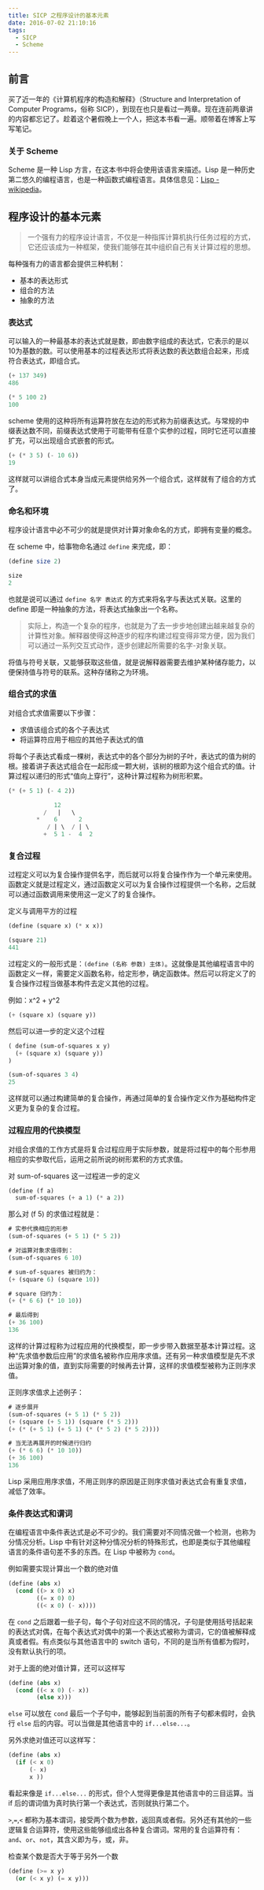 ```yaml
---
title: SICP 之程序设计的基本元素
date: 2016-07-02 21:10:16
tags:
  - SICP
  - Scheme
---
```


## 前言
买了近一年的《计算机程序的构造和解释》（Structure and Interpretation of Computer Programs，俗称 SICP），到现在也只是看过一两章。现在连前两章讲的内容都忘记了。趁着这个暑假晚上一个人，把这本书看一遍。顺带着在博客上写写笔记。

### 关于 Scheme
Scheme 是一种 Lisp 方言，在这本书中将会使用该语言来描述。Lisp 是一种历史第二悠久的编程语言，也是一种函数式编程语言。具体信息见：[Lisp - wikipedia](https://zh.wikipedia.org/wiki/LISP)。

<!-- more -->

## 程序设计的基本元素
> 一个强有力的程序设计语言，不仅是一种指挥计算机执行任务过程的方式，它还应该成为一种框架，使我们能够在其中组织自己有关计算过程的思想。

每种强有力的语言都会提供三种机制：
- 基本的表达形式
- 组合的方法
- 抽象的方法

### 表达式

可以输入的一种最基本的表达式就是数，即由数字组成的表达式，它表示的是以10为基数的数。可以使用基本的过程表达形式将表达数的表达数组合起来，形成符合表达式，即组合式。

``` scheme
(+ 137 349)
486

(* 5 100 2)
100
```

scheme 使用的这种将所有运算符放在左边的形式称为前缀表达式。与常规的中缀表达数不同，前缀表达式使用于可能带有任意个实参的过程，同时它还可以直接扩充，可以出现组合式嵌套的形式。

``` scheme
(+ (* 3 5) (- 10 6))
19
```

这样就可以讲组合式本身当成元素提供给另外一个组合式，这样就有了组合的方式了。

### 命名和环境
程序设计语言中必不可少的就是提供对计算对象命名的方式，即拥有变量的概念。

在 scheme 中，给事物命名通过 `define` 来完成，即：
``` scheme
(define size 2)

size
2
```

也就是说可以通过 `define 名字 表达式` 的方式来将名字与表达式关联。这里的 define 即是一种抽象的方法，将表达式抽象出一个名称。

> 实际上，构造一个复杂的程序，也就是为了去一步步地创建出越来越复杂的计算性对象。解释器使得这种逐步的程序构建过程变得非常方便，因为我们可以通过一系列交互式动作，逐步创建起所需要的名字-对象关联。

将值与符号关联，又能够获取这些值，就是说解释器需要去维护某种储存能力，以便保持值与符号的联系。这种存储称之为环境。

### 组合式的求值

对组合式求值需要以下步骤：
- 求值该组合式的各个子表达式
- 将运算符应用于相应的其他子表达式的值

将每个子表达式看成一棵树，表达式中的各个部分为树的子叶，表达式的值为树的根。接着讲子表达式组合在一起形成一颗大树，该树的根即为这个组合式的值。计算过程以递归的形式“值向上穿行”，这种计算过程称为树形积累。

``` scheme
(* (+ 5 1) (- 4 2))

             12
          /   |   \
        *    6      2
           / | \  / | \
          +  5 1 -  4  2
```

### 复合过程

过程定义可以为复合操作提供名字，而后就可以将复合操作作为一个单元来使用。函数定义就是过程定义，通过函数定义可以为复合操作过程提供一个名称，之后就可以通过函数调用来使用这一定义了的复合操作。

定义与调用平方的过程
``` scheme
(define (square x) (* x x))

(square 21)
441
```

过程定义的一般形式是：`(define (名称 参数) 主体)`。这就像是其他编程语言中的函数定义一样，需要定义函数名称，给定形参，确定函数体。然后可以将定义了的复合操作过程当做基本构件去定义其他的过程。

例如：x^2 + y^2
``` scheme
(+ (square x) (square y))
```

然后可以进一步的定义这个过程
``` scheme
( define (sum-of-squares x y)
  (+ (square x) (square y))
)

(sum-of-squares 3 4)
25
```

这样就可以通过构建简单的复合操作，再通过简单的复合操作定义作为基础构件定义更为复杂的复合过程。

### 过程应用的代换模型

对组合求值的工作方式是将复合过程应用于实际参数，就是将过程中的每个形参用相应的实参取代后，运用之前所说的树形累积的方式求值。

对 sum-of-squares 这一过程进一步的定义
``` scheme
(define (f a)
  sum-of-squares (+ a 1) (* a 2))
```

那么对 (f 5) 的求值过程就是：
``` scheme
# 实参代换相应的形参
(sum-of-squares (+ 5 1) (* 5 2))

# 对运算对象求值得到：
(sum-of-squares 6 10)

# sum-of-squares 被归约为：
(+ (square 6) (square 10))

# square 归约为：
(+ (* 6 6) (* 10 10))

# 最后得到
(+ 36 100)
136
```

这样的计算过程称为过程应用的代换模型，即一步步带入数据至基本计算过程。这种“先求值参数后应用”的求值名被称作应用序求值。还有另一种求值模型是先不求出运算对象的值，直到实际需要的时候再去计算，这样的求值模型被称为正则序求值。

正则序求值求上述例子：
``` scheme
# 逐步展开
(sum-of-squares (+ 5 1) (* 5 2))
(+ (square (+ 5 1)) (square (* 5 2)))
(+ (* (+ 5 1) (+ 5 1) (* (* 5 2) (* 5 2))))

# 当无法再展开的时候进行归约
(+ (* 6 6) (* 10 10))
(+ 36 100)
136
```

Lisp 采用应用序求值，不用正则序的原因是正则序求值对表达式会有重复求值，减低了效率。

### 条件表达式和谓词
在编程语言中条件表达式是必不可少的。我们需要对不同情况做一个检测，也称为分情况分析。Lisp 中有针对这种分情况分析的特殊形式，也即是类似于其他编程语言的条件语句差不多的东西。在 Lisp 中被称为 `cond`。

例如需要实现计算出一个数的绝对值
``` scheme
(define (abs x)
  (cond ((> x 0) x)
        ((= x 0) 0)
        ((< x 0) (- x))))
```

在 `cond` 之后跟着一些子句，每个子句对应这不同的情况，子句是使用括号括起来的表达式对偶，在每个表达式对偶中的第一个表达式被称为谓词，它的值被解释成真或者假。有点类似与其他语言中的 switch 语句，不同的是当所有值都为假时，没有默认执行的项。

对于上面的绝对值计算，还可以这样写
``` scheme
(define (abs x)
  (cond ((< x 0) (- x))
        (else x)))
```

`else` 可以放在 `cond` 最后一个子句中，能够起到当前面的所有子句都未假时，会执行 `else` 后的内容。可以当做是其他语言中的 `if...else...`。

另外求绝对值还可以这样写：
``` scheme
(define (abs x)
  (if (< x 0)
      (- x)
      x ))
```

看起来像是 `if...else...` 的形式，但个人觉得更像是其他语言中的三目运算。当 if 后的谓词值为真时执行第一个表达式，否则就执行第二个。

`>`,`=`,`<` 都称为基本谓词，接受两个数为参数，返回真或者假。另外还有其他的一些逻辑复合运算符，使用这些能够组成出各种复合谓词。常用的复合运算符有：`and`、`or`、`not`，其含义即为与，或，非。

检查某个数是否大于等于另外一个数
``` scheme
(define (>= x y)
  (or (< x y) (= x y)))
```
